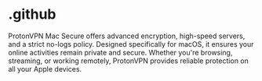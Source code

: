 # .github
ProtonVPN Mac Secure offers advanced encryption, high-speed servers, and a strict no-logs policy. Designed specifically for macOS, it ensures your online activities remain private and secure. Whether you're browsing, streaming, or working remotely, ProtonVPN provides reliable protection on all your Apple devices.
